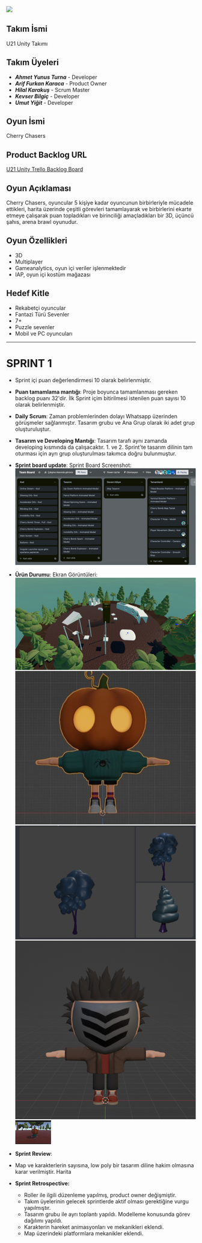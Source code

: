<img src="https://i.imgur.com/7478qDt.png" width=600>

## Takım İsmi
U21 Unity Takımı

## Takım Üyeleri
- ***Ahmet Yunus Turna*** - Developer
- ***Arif Furkan Karaca*** - Product Owner
- ***Hilal Karakuş*** - Scrum Master
- ***Kevser Bilgiç*** - Developer
- ***Umut Yiğit*** - Developer

## Oyun İsmi
Cherry Chasers

## Product Backlog URL
[U21 Unity Trello Backlog Board](https://trello.com/w/u21takimiunitybacklogboard)

## Oyun Açıklaması
Cherry Chasers, oyuncular 5 kişiye kadar oyuncunun birbirleriyle mücadele ettikleri, harita üzerinde
çeşitli görevleri tamamlayarak ve birbirlerini ekarte etmeye çalışarak puan topladıkları ve birinciliği
amaçladıkları bir 3D, üçüncü şahıs, arena brawl oyunudur.

## Oyun Özellikleri
- 3D
- Multiplayer
- Gameanalytics, oyun içi veriler işlenmektedir
- IAP, oyun içi kostüm mağazası

## Hedef Kitle
- Rekabetçi oyuncular
- Fantazi Türü Sevenler
- 7+
- Puzzle sevenler
- Mobil ve PC oyuncuları

---
# **SPRINT 1**
- Sprint içi puan değerlendirmesi 10 olarak belirlenmiştir.
- **Puan tamamlama mantığı**: Proje boyunca tamamlanması gereken backlog puanı 32'dir. İlk Sprint içim bitirilmesi istenilen puan sayısı 10 olarak belirlenmiştir.
- **Daily Scrum**: Zaman problemlerinden dolayı Whatsapp üzerinden görüşmeler sağlanmıştır. Tasarım grubu ve Ana Grup olarak iki adet grup oluşturuluştur.
- **Tasarım ve Developing Mantığı**: Tasarım tarafı aynı zamanda developing kısmında da çalışacaktır. 1. ve 2. Sprint'te tasarım dilinin tam oturması için ayrı grup oluşturulması takımca doğru bulunmuştur.
- **Sprint board update**: Sprint Board Screenshot: 
![Backlog 1](https://github.com/YunusTurna/CherryChaser/blob/main/ProjectManagement/IMG-20230618-WA0007.jpg)

- **Ürün Durumu**: Ekran Görüntüleri:
  ![Screenshot 1](https://github.com/YunusTurna/CherryChaser/blob/main/ProjectManagement/IMG-20230618-WA0010.jpg)
  ![Screenshot 2](https://github.com/YunusTurna/CherryChaser/blob/main/ProjectManagement/IMG-20230618-WA0009.jpg)
  ![Screenshot 3](https://github.com/YunusTurna/CherryChaser/blob/main/ProjectManagement/Ekran%20Resmi%202023-06-19%2000.53.39.png)
  ![Screenshot 4](https://github.com/YunusTurna/CherryChaser/blob/main/ProjectManagement/image.png)
  ![Screenshot 4](https://github.com/YunusTurna/CherryChaser/blob/main/ProjectManagement/Ekran%20Kayd_%202023-06-19%2000.27.13%5B1%5D.gif)


- **Sprint Review**:
- Map ve karakterlerin sayısına, low poly bir tasarım diline hakim olmasına karar verilmiştir. Harita 


- **Sprint Retrospective:**
  - Roller ile ilgili düzenleme yapılmış, product owner değişmiştir.
  - Takım üyelerinin gelecek sprintlerde aktif olması gerektiğine vurgu yapılmıştır.
  - Tasarım grubu ile ayrı toplantı yapıldı. Modelleme konusunda görev dağılımı yapıldı.
  - Karakterin hareket animasyonları ve mekanikleri eklendi.
  - Map üzerindeki platformlara mekanikler eklendi.
